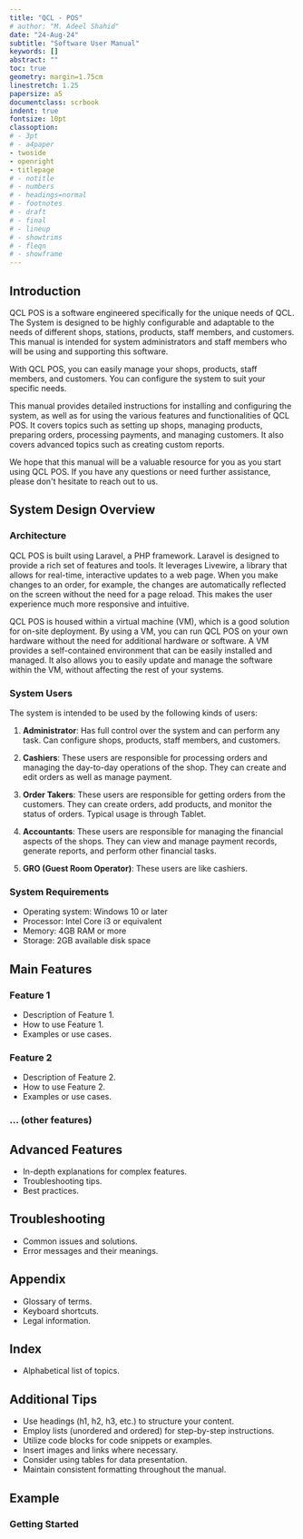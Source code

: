 ```yaml
---
title: "QCL - POS"
# author: "M. Adeel Shahid"
date: "24-Aug-24"
subtitle: "Software User Manual"
keywords: []
abstract: ""
toc: true
geometry: margin=1.75cm
linestretch: 1.25
papersize: a5
documentclass: scrbook
indent: true
fontsize: 10pt
classoption:
# - 3pt
# - a4paper
- twoside
- openright
- titlepage
# - notitle
# - numbers
# - headings=normal
# - footnotes
# - draft
# - final
# - lineup
# - showtrims
# - fleqn
# - showframe
---
```


## Introduction

QCL POS is a software engineered specifically for the unique needs of QCL. The System is designed to be highly configurable and adaptable to the needs of different shops, stations, products, staff members, and customers. This manual is intended for system administrators and staff members who will be using and supporting this software. 

With QCL POS, you can easily manage your shops, products, staff members, and customers. You can configure the system to suit your specific needs. 

This manual provides detailed instructions for installing and configuring the system, as well as for using the various features and functionalities of QCL POS. It covers topics such as setting up shops, managing products, preparing orders, processing payments, and managing customers. It also covers advanced topics such as creating custom reports. 

We hope that this manual will be a valuable resource for you as you start using QCL POS. If you have any questions or need further assistance, please don't hesitate to reach out to us.

## System Design Overview

### Architecture

QCL POS is built using Laravel, a PHP framework. Laravel is designed to provide a rich set of features and tools.
It leverages Livewire, a library that allows for real-time, interactive updates to a web page. When you make changes to an order, for example, the changes are automatically reflected on the screen without the need for a page reload. This makes the user experience much more responsive and intuitive.

QCL POS is housed within a virtual machine (VM), which is a good solution for on-site deployment. By using a VM, you can run QCL POS on your own hardware without the need for additional hardware or software. A VM provides a self-contained environment that can be easily installed and managed. It also allows you to easily update and manage the software within the VM, without affecting the rest of your systems.

### System Users

The system is intended to be used by the following kinds of users:

1. **Administrator**: Has full control over the system and can perform any task. Can configure shops, products, staff members, and customers.

2. **Cashiers**: These users are responsible for processing orders and managing the day-to-day operations of the shop. They can create and edit orders as well as manage payment.

3. **Order Takers**: These users are responsible for getting orders from the customers. They can create orders, add products, and monitor the status of orders. Typical usage is through Tablet.

4. **Accountants**: These users are responsible for managing the financial aspects of the shops. They can view and manage payment records, generate reports, and perform other financial tasks.

5. **GRO (Guest Room Operator)**: These users are like cashiers.


### System Requirements

* Operating system: Windows 10 or later
* Processor: Intel Core i3 or equivalent
* Memory: 4GB RAM or more
* Storage: 2GB available disk space

## Main Features

### Feature 1

* Description of Feature 1.
* How to use Feature 1.
* Examples or use cases.

### Feature 2

* Description of Feature 2.
* How to use Feature 2.
* Examples or use cases.

### ... (other features)

## Advanced Features

* In-depth explanations for complex features.
* Troubleshooting tips.
* Best practices.

## Troubleshooting

* Common issues and solutions.
* Error messages and their meanings.

## Appendix

* Glossary of terms.
* Keyboard shortcuts.
* Legal information.

## Index

* Alphabetical list of topics.

## Additional Tips

* Use headings (h1, h2, h3, etc.) to structure your content.
* Employ lists (unordered and ordered) for step-by-step instructions.
* Utilize code blocks for code snippets or examples.
* Insert images and links where necessary.
* Consider using tables for data presentation.
* Maintain consistent formatting throughout the manual.

## Example

### Getting Started
